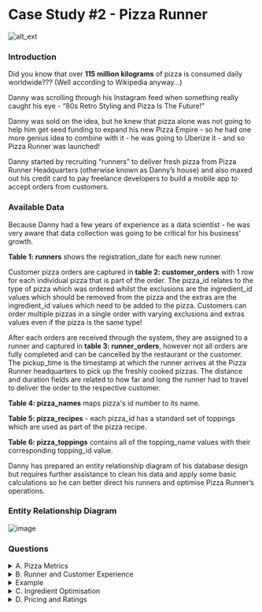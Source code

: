 # Case Study #2 - Pizza Runner

![alt_ext](https://8weeksqlchallenge.com/images/case-study-designs/2.png)

### Introduction

Did you know that over **115 million kilograms** of pizza is consumed daily worldwide??? (Well according to Wikipedia anyway…)

Danny was scrolling through his Instagram feed when something really caught his eye - “80s Retro Styling and Pizza Is The Future!”

Danny was sold on the idea, but he knew that pizza alone was not going to help him get seed funding to expand his new Pizza Empire - so he had one more genius idea to combine with it - he was going to Uberize it - and so Pizza Runner was launched!

Danny started by recruiting “runners” to deliver fresh pizza from Pizza Runner Headquarters (otherwise known as Danny’s house) and also maxed out his credit card to pay freelance developers to build a mobile app to accept orders from customers.


### Available Data

Because Danny had a few years of experience as a data scientist - he was very aware that data collection was going to be critical for his business’ growth.

**Table 1: runners** shows the registration_date for each new runner.

Customer pizza orders are captured in **table 2: customer_orders** with 1 row for each individual pizza that is part of the order. The pizza_id relates to the type of pizza which was ordered whilst the exclusions are the ingredient_id values which should be removed from the pizza and the extras are the ingredient_id values which need to be added to the pizza. Customers can order multiple pizzas in a single order with varying exclusions and extras values even if the pizza is the same type!

After each orders are received through the system, they are assigned to a runner and captured in **table 3: runner_orders**, however not all orders are fully completed and can be cancelled by the restaurant or the customer. The pickup_time is the timestamp at which the runner arrives at the Pizza Runner headquarters to pick up the freshly cooked pizzas. The distance and duration fields are related to how far and long the runner had to travel to deliver the order to the respective customer.

**Table 4: pizza_names** maps pizza's id number to its name.

**Table 5: pizza_recipes** - each pizza_id has a standard set of toppings which are used as part of the pizza recipe.

**Table 6: pizza_toppings** contains all of the topping_name values with their corresponding topping_id value.

Danny has prepared an entity relationship diagram of his database design but requires further assistance to clean his data and apply some basic calculations so he can better direct his runners and optimise Pizza Runner’s operations.

### Entity Relationship Diagram

![image](https://user-images.githubusercontent.com/128125991/230937161-eecb482c-3d98-45dc-b817-40488e05e755.png)

### Questions

<details><summary>A. Pizza Metrics</summary>

  1. How many pizzas were ordered?
  2. How many unique customer orders were made?
  3. How many successful orders were delivered by each runner?
  4. How many of each type of pizza was delivered?
  5. How many Vegetarian and Meatlovers were ordered by each customer?
  6. What was the maximum number of pizzas delivered in a single order?
  7. For each customer, how many delivered pizzas had at least 1 change and how many had no changes?
  8. How many pizzas were delivered that had both exclusions and extras?
  9. What was the total volume of pizzas ordered for each hour of the day?
  10. What was the volume of orders for each day of the week?
  
</details>

<details><summary>B. Runner and Customer Experience</summary>

  1. How many runners signed up for each 1 week period? (i.e. week starts 2021-01-01)
  2. What was the average time in minutes it took for each runner to arrive at the Pizza Runner HQ to pickup the order?
  3. Is there any relationship between the number of pizzas and how long the order takes to prepare?
  4. What was the average distance travelled for each customer?
  5. What was the difference between the longest and shortest delivery times for all orders?
  6. What was the average speed for each runner for each delivery and do you notice any trend for these values?
  7. What is the successful delivery percentage for each runner?
  
</details>

<details>
<summary>Example</summary>
<ul><li>This dropdown contains</li>
<li>a list!</li></ul>
</details>

<details><summary>C. Ingredient Optimisation</summary>

  1. What are the standard ingredients for each pizza?
  2. What was the most commonly added extra?
  3. What was the most common exclusion?
  4. Generate an order item for each record in the customers_orders table in the format of one of the following:
  <ul><li>Meat Lovers</li>
    <li>Meat Lovers - Exclude Beef</li>
    <li>Meat Lovers - Extra Bacon</li>
    <li>Meat Lovers - Exclude Cheese, Bacon - Extra Mushroom, Peppers</li></ul>
  5. Generate an alphabetically ordered comma separated ingredient list for each pizza order from the customer_orders table and add a 2x in front of any relevant ingredients. For example: For example: "Meat Lovers: 2xBacon, Beef, ... , Salami"
  6. What is the total quantity of each ingredient used in all delivered pizzas sorted by most frequent first?
  
</details>

<details><summary>D. Pricing and Ratings</summary>

  1. If a Meat Lovers pizza costs $12 and Vegetarian costs $10 and there were no charges for changes - how much money has Pizza Runner made so far if there are no delivery fees?
  2. What if there was an additional $1 charge for any pizza extras? Add cheese is $1 extra.
  3. The Pizza Runner team now wants to add an additional ratings system that allows customers to rate their runner, how would you design an additional table for this new dataset - generate a schema for this new table and insert your own data for ratings for each successful customer order between 1 to 5.
  4. Using your newly generated table - can you join all of the information together to form a table which has the following information for successful deliveries?
<ul><li>customer_id</li>
<li>order_id</li>
<li>runner_id</li>
<li>rating</li>
<li>order_time</li>
<li>pickup_time</li>
<li>Time between order and pickup</li>
<li>Delivery duration</li>
<li>Average speed</li>
<li>Total number of pizzas</li></ul>
  5. If a Meat Lovers pizza was $12 and Vegetarian $10 fixed prices with no cost for extras and each runner is paid $0.30 per kilometre traveled - how much money does Pizza Runner have left over after these deliveries?
  
</details>



